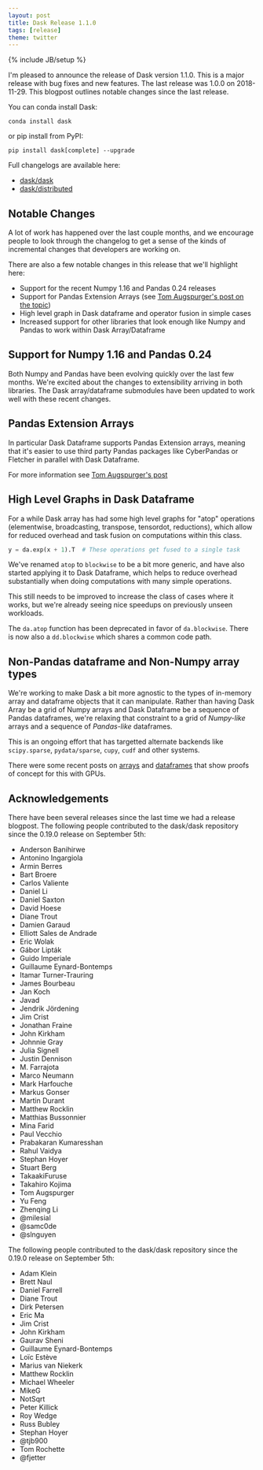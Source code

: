 ```yaml
---
layout: post
title: Dask Release 1.1.0
tags: [release]
theme: twitter
---
```

{% include JB/setup %}

I'm pleased to announce the release of Dask version 1.1.0.  This is a major
release with bug fixes and new features.  The last release was 1.0.0 on
2018-11-29.
This blogpost outlines notable changes since the last release.

You can conda install Dask:

    conda install dask

or pip install from PyPI:

    pip install dask[complete] --upgrade

Full changelogs are available here:

-  [dask/dask](https://github.com/dask/dask/blob/master/docs/source/changelog.rst)
-  [dask/distributed](https://github.com/dask/distributed/blob/master/docs/source/changelog.rst)

## Notable Changes

A lot of work has happened over the last couple months, and we encourage people
to look through the changelog to get a sense of the kinds of incremental
changes that developers are working on.

There are also a few notable changes in this release that we'll highlight here:

-  Support for the recent Numpy 1.16 and Pandas 0.24 releases
-  Support for Pandas Extension Arrays (see [Tom Augspurger's post on the topic](../../../2019/01/22/dask-extension-arrays))
-  High level graph in Dask dataframe and operator fusion in simple cases
-  Increased support for other libraries that look enough like Numpy and Pandas
   to work within Dask Array/Dataframe


## Support for Numpy 1.16 and Pandas 0.24

Both Numpy and Pandas have been evolving quickly over the last few months.
We're excited about the changes to extensibility arriving in both libraries.
The Dask array/dataframe submodules have been updated to work well with these
recent changes.


## Pandas Extension Arrays

In particular Dask Dataframe supports Pandas Extension arrays,
meaning that it's easier to use third party Pandas packages like CyberPandas or
Fletcher in parallel with Dask Dataframe.

For more information see [Tom Augspurger's post](../../../2019/01/22/dask-extension-arrays)


## High Level Graphs in Dask Dataframe

For a while Dask array has had some high level graphs for "atop" operations
(elementwise, broadcasting, transpose, tensordot, reductions), which allow for
reduced overhead and task fusion on computations within this class.

```python
y = da.exp(x + 1).T  # These operations get fused to a single task
```

We've renamed `atop` to `blockwise` to be a bit more generic, and have also
started applying it to Dask Dataframe, which helps to reduce overhead
substantially when doing computations with many simple operations.

This still needs to be improved to increase the class of cases where it works,
but we're already seeing nice speedups on previously unseen workloads.

The `da.atop` function has been deprecated in favor of `da.blockwise`.  There
is now also a `dd.blockwise` which shares a common code path.


## Non-Pandas dataframe and Non-Numpy array types

We're working to make Dask a bit more agnostic to the types of in-memory array
and dataframe objects that it can manipulate.  Rather than having Dask Array be
a grid of Numpy arrays and Dask Dataframe be a sequence of Pandas dataframes,
we're relaxing that constraint to a grid of *Numpy-like* arrays and a sequence
of *Pandas-like* dataframes.

This is an ongoing effort that has targetted alternate backends like
`scipy.sparse`, `pydata/sparse`, `cupy`, `cudf` and other systems.

There were some recent posts on
[arrays](../../../2019/01/03/dask-array-gpus-first-steps) and
[dataframes](../../../2019/01/13/dask-cudf-first-steps) that show proofs of
concept for this with GPUs.


Acknowledgements
----------------

There have been several releases since the last time we had a release blogpost.
The following people contributed to the dask/dask repository since the 0.19.0
release on September 5th:

-  Anderson Banihirwe
-  Antonino Ingargiola
-  Armin Berres
-  Bart Broere
-  Carlos Valiente
-  Daniel Li
-  Daniel Saxton
-  David Hoese
-  Diane Trout
-  Damien Garaud
-  Elliott Sales de Andrade
-  Eric Wolak
-  Gábor Lipták
-  Guido Imperiale
-  Guillaume Eynard-Bontemps
-  Itamar Turner-Trauring
-  James Bourbeau
-  Jan Koch
-  Javad
-  Jendrik Jördening
-  Jim Crist
-  Jonathan Fraine
-  John Kirkham
-  Johnnie Gray
-  Julia Signell
-  Justin Dennison
-  M. Farrajota
-  Marco Neumann
-  Mark Harfouche
-  Markus Gonser
-  Martin Durant
-  Matthew Rocklin
-  Matthias Bussonnier
-  Mina Farid
-  Paul Vecchio
-  Prabakaran Kumaresshan
-  Rahul Vaidya
-  Stephan Hoyer
-  Stuart Berg
-  TakaakiFuruse
-  Takahiro Kojima
-  Tom Augspurger
-  Yu Feng
-  Zhenqing Li
-  @milesial
-  @samc0de
-  @slnguyen

The following people contributed to the dask/dask repository since the 0.19.0
release on September 5th:

-  Adam Klein
-  Brett Naul
-  Daniel Farrell
-  Diane Trout
-  Dirk Petersen
-  Eric Ma
-  Jim Crist
-  John Kirkham
-  Gaurav Sheni
-  Guillaume Eynard-Bontemps
-  Loïc Estève
-  Marius van Niekerk
-  Matthew Rocklin
-  Michael Wheeler
-  MikeG
-  NotSqrt
-  Peter Killick
-  Roy Wedge
-  Russ Bubley
-  Stephan Hoyer
-  @tjb900
-  Tom Rochette
-  @fjetter
